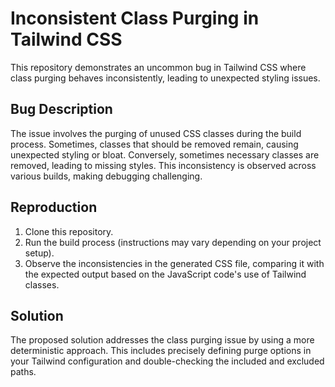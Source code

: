 # Inconsistent Class Purging in Tailwind CSS

This repository demonstrates an uncommon bug in Tailwind CSS where class purging behaves inconsistently, leading to unexpected styling issues.

## Bug Description

The issue involves the purging of unused CSS classes during the build process.  Sometimes, classes that should be removed remain, causing unexpected styling or bloat. Conversely, sometimes necessary classes are removed, leading to missing styles. This inconsistency is observed across various builds, making debugging challenging.

## Reproduction

1. Clone this repository.
2. Run the build process (instructions may vary depending on your project setup).
3. Observe the inconsistencies in the generated CSS file, comparing it with the expected output based on the JavaScript code's use of Tailwind classes.

## Solution

The proposed solution addresses the class purging issue by using a more deterministic approach. This includes precisely defining purge options in your Tailwind configuration and double-checking the included and excluded paths.